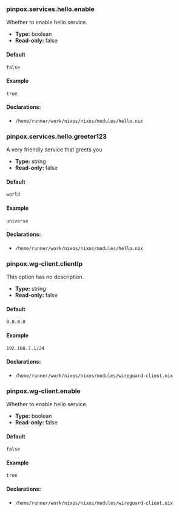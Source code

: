 ### pinpox.services.hello.enable
Whether to enable hello service.
- **Type:** boolean
- **Read-only:** false

#### Default
```
false
```

#### Example
```
true
```

#### Declarations:
- `/home/runner/work/nixos/nixos/modules/hello.nix`

### pinpox.services.hello.greeter123
A very friendly service that greets you
- **Type:** string
- **Read-only:** false

#### Default
```
world
```

#### Example
```
universe
```

#### Declarations:
- `/home/runner/work/nixos/nixos/modules/hello.nix`

### pinpox.wg-client.clientIp
This option has no description.
- **Type:** string
- **Read-only:** false

#### Default
```
0.0.0.0
```

#### Example
```
192.168.7.1/24
```

#### Declarations:
- `/home/runner/work/nixos/nixos/modules/wireguard-client.nix`

### pinpox.wg-client.enable
Whether to enable hello service.
- **Type:** boolean
- **Read-only:** false

#### Default
```
false
```

#### Example
```
true
```

#### Declarations:
- `/home/runner/work/nixos/nixos/modules/wireguard-client.nix`


